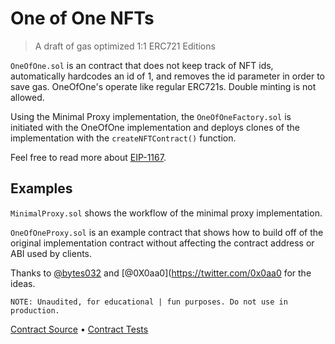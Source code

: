 # One of One NFTs

> A draft of gas optimized 1:1 ERC721 Editions

`OneOfOne.sol` is an contract that does not keep track of NFT ids, automatically hardcodes an id of 1, and removes the id parameter in order to save gas. OneOfOne's operate like regular ERC721s. Double minting is not allowed.

Using the Minimal Proxy implementation, the `OneOfOneFactory.sol` is initiated with the OneOfOne implementation and deploys clones of the implementation with the `createNFTContract()` function.

Feel free to read more about [EIP-1167](https://eips.ethereum.org/EIPS/eip-1167).

## Examples

`MinimalProxy.sol` shows the workflow of the minimal proxy implementation.

`OneOfOneProxy.sol` is an example contract that shows how to build off of the original implementation contract without affecting the contract address or ABI used by clients.

Thanks to [@bytes032](https://twitter.com/bytes032/status/1626253169960394754?s=20) and [@0X0aa0](https://twitter.com/0x0aa0 for the ideas.

    NOTE: Unaudited, for educational | fun purposes. Do not use in production.

[Contract Source](src/proxy) • [Contract Tests](test)
